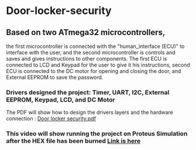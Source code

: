 # Door-locker-security
## Based on two ATmega32 microcontrollers,
the first microcontroller is connected with the "human_interface (ECU)" to interface with the user, and the second microcontroller is controls and saves and gives instructions to other components. 
The first ECU is connected to LCD and Keypad for the user to give it his instructions, second ECU is connected to the DC motor for opening and closing the door, 
and External EEPROM to save the password. 
### Drivers designed the project: Timer, UART, I2C, External EEPROM, Keypad, LCD, and DC Motor
The PDF will show how to design the drivers layers and the hardware connection :
[Door locker security.pdf](https://github.com/sedoon/Door-locker-security/files/10388386/Door.locker.security.pdf)

### This video will show running the project on Proteus Simulation after the HEX file has been burned [Link is here]( https://drive.google.com/file/d/1QSOncvkUIo_-R7D_29a3SUgOBbJnfBmZ/view?usp=sharing)
